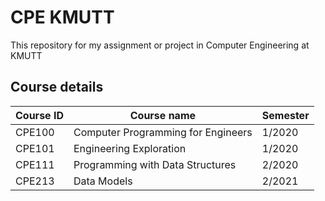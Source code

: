 # CPE KMUTT
This repository for my assignment or project in Computer Engineering at KMUTT

## Course details
| Course ID             | Course name                         | Semester         |
| --------------------- | ----------------------------------- | ---------------- |
| CPE100                | Computer Programming for Engineers  | 1/2020           |
| CPE101                | Engineering Exploration             | 1/2020           |
| CPE111                | Programming with Data Structures    | 2/2020           |
| CPE213                | Data Models                         | 2/2021           |
